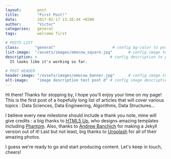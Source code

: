 ```yaml
---
layout:       post
title:        "First Post!"
date:         2017-02-17 13:16:44 +0200
author:       "Victor"
categories:   general
tags:         welcome first

# POSTS LIST
class:       "general"                         # config bg-color to post list card (1..6)
list-image:  "/assets/images/emocow_square.jpg"       # config image to post list card (1..6)
description: >                                # config description to post list card
  It looks like it's working so far.

# POST HEADER
header-image: "/assets/images/emocow_banner.jpg"      # config image to post header
alt-image:    "image description test post d" # config image description to alt att.
---
```

Hi there! Thanks for stopping by, I hope you'll enjoy your time on my page! This is the first post of a hopefully long list of articles that will cover various topics : Data Sciences, Data Engineering, Algorithms, Data Structures...

I believe every new milestone should include a thank you note, mine will give credits : a big thanks to [HTML5 Up][HTML5], who designs amazing templates including [Phantom][Phantom]. Also, thanks to [Andrew Banchich][AndrewBanchich] for making a Jekyll version out of it! Last but not least, big thanks to [Unsplash][Unsplash] for all of their amazing photos.

I guess we're ready to go and start producing content. Let's keep in touch, cheers!

[Phantom]: https://html5up.net/phantom
[HTML5]:   https://html5up.net/
[AndrewBanchich]: https://github.com/andrewbanchich/phantom-jekyll-theme
[Unsplash]: https://unsplash.com/
